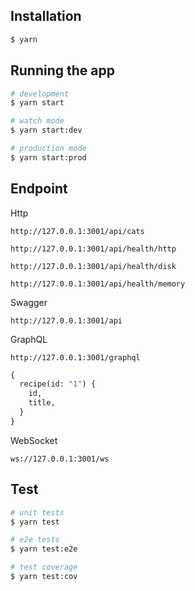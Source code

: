 
## Installation

```bash
$ yarn
```

## Running the app

```bash
# development
$ yarn start

# watch mode
$ yarn start:dev

# production mode
$ yarn start:prod
```
## Endpoint

Http

`http://127.0.0.1:3001/api/cats`

`http://127.0.0.1:3001/api/health/http`

`http://127.0.0.1:3001/api/health/disk`

`http://127.0.0.1:3001/api/health/memory`


Swagger

`http://127.0.0.1:3001/api`

GraphQL

`http://127.0.0.1:3001/graphql`
```graphql
{
  recipe(id: "1") {
    id,
    title,
  }
}
```

WebSocket

`ws://127.0.0.1:3001/ws`

## Test

```bash
# unit tests
$ yarn test

# e2e tests
$ yarn test:e2e

# test coverage
$ yarn test:cov
```
